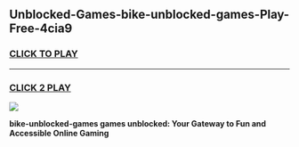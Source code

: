 
## Unblocked-Games-bike-unblocked-games-Play-Free-4cia9
<h3>
<a href="https://premium76.site?title=bike-unblocked-games&ref=20A">CLICK TO PLAY</a></h3>
<hr>

<h3>
<a href="https://premium76.site?title=bike-unblocked-games&ref=20A">CLICK 2 PLAY</a>
  
</h3>

<a href="https://premium76.site?title=bike-unblocked-games&ref=20A"><img src="https://clearcache.store/games.png"></a>


**bike-unblocked-games games unblocked: Your Gateway to Fun and Accessible Online Gaming**
